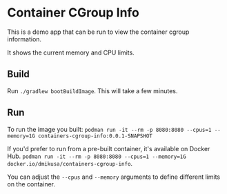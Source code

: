 # Container CGroup Info

This is a demo app that can be run to view the container cgroup information.

It shows the current memory and CPU limits.

## Build

Run `./gradlew bootBuildImage`. This will take a few minutes.

## Run

To run the image you built: `podman run -it --rm -p 8080:8080 --cpus=1 --memory=1G containers-cgroup-info:0.0.1-SNAPSHOT`

If you'd prefer to run from a pre-built container, it's available on Docker Hub. `podman run -it --rm -p 8080:8080 --cpus=1 --memory=1G docker.io/dmikusa/containers-cgroup-info`.

You can adjust the `--cpus` and `--memory` arguments to define different limits on the container.
